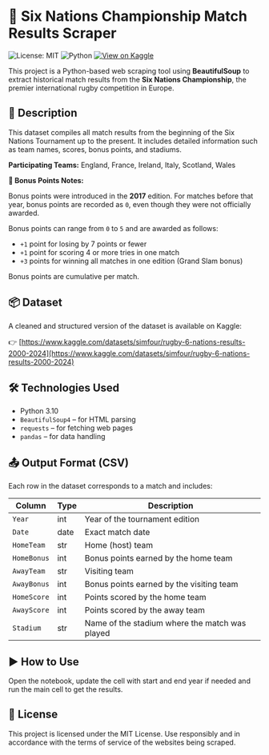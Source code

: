 # 🏉 Six Nations Championship Match Results Scraper

![License: MIT](https://img.shields.io/badge/License-MIT-green.svg)
![Python](https://img.shields.io/badge/Python-3.10-blue.svg)
[![View on Kaggle](https://img.shields.io/badge/View%20Dataset-Kaggle-blue?logo=kaggle)](https://www.kaggle.com/datasets/simfour/rugby-6-nations-results-2000-2024)

This project is a Python-based web scraping tool using **BeautifulSoup** to extract historical match results from the **Six Nations Championship**, the premier international rugby competition in Europe.

## 🧾 Description

This dataset compiles all match results from the beginning of the Six Nations Tournament up to the present. It includes detailed information such as team names, scores, bonus points, and stadiums.

**Participating Teams:** England, France, Ireland, Italy, Scotland, Wales

**📌 Bonus Points Notes:**

Bonus points were introduced in the **2017** edition. For matches before that year, bonus points are recorded as `0`, even though they were not officially awarded.

Bonus points can range from `0` to `5` and are awarded as follows:

- `+1` point for losing by 7 points or fewer  
- `+1` point for scoring 4 or more tries in one match  
- `+3` points for winning all matches in one edition (Grand Slam bonus)  

Bonus points are cumulative per match.

## 📦 Dataset

A cleaned and structured version of the dataset is available on Kaggle:

👉 [https://www.kaggle.com/datasets/simfour/rugby-6-nations-results-2000-2024](https://www.kaggle.com/datasets/simfour/rugby-6-nations-results-2000-2024)

## 🛠️ Technologies Used

- Python 3.10
- `BeautifulSoup4` – for HTML parsing  
- `requests` – for fetching web pages  
- `pandas` – for data handling 

## 📤 Output Format (CSV)

Each row in the dataset corresponds to a match and includes:

| Column        | Type   | Description |
|---------------|--------|-------------|
| `Year`        | int    | Year of the tournament edition |
| `Date`        | date   | Exact match date |
| `HomeTeam`    | str    | Home (host) team |
| `HomeBonus`   | int    | Bonus points earned by the home team |
| `AwayTeam`    | str    | Visiting team |
| `AwayBonus`   | int    | Bonus points earned by the visiting team |
| `HomeScore`   | int    | Points scored by the home team |
| `AwayScore`   | int    | Points scored by the away team |
| `Stadium`     | str    | Name of the stadium where the match was played |

## ▶️ How to Use

Open the notebook, update the cell with start and end year if needed and run the main cell to get the results. 

## 📄 License

This project is licensed under the MIT License.
Use responsibly and in accordance with the terms of service of the websites being scraped.
